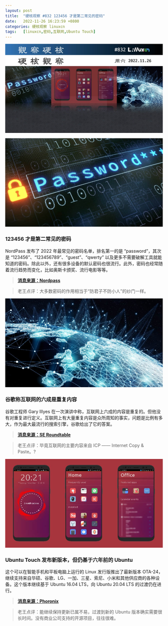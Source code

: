 ```yaml
---
layout: post
title:	"硬核观察 #832 123456 才是第二常见的密码"
date:	2022-11-26 16:23:59 +0800 
categories:	硬核观察 linuxcn 
tags:	[linuxcn,密码,互联网,Ubuntu Touch]
---
```



![](/Asserts/Images/album/202211/26/162257lv9x6199xbvbwb61.jpg)


![](/Asserts/Images/album/202211/26/162315um8mkkkkvtv8n5t2.jpg)


### 123456 才是第二常见的密码


NordPass 发布了 2022 年最常见的密码名单，排名第一的是 “password”，其次是 “123456”、“123456789”、“guest”、“qwerty” 以及更多不需要破解工具就能知道的密码。除此以外，还有很多设备的默认密码也很流行。此外，密码也经常随着流行趋势而变化，比如奥斯卡颁奖、流行电影等等。



> 
> **[消息来源：Nordpass](https://nordpass.com/most-common-passwords-list/)**
> 
> 
> 



> 
> 老王点评：大多数密码的作用相当于“防君子不防小人”的纱门一样。
> 
> 
> 


![](/Asserts/Images/album/202211/26/162325asts5w70bjist4te.jpg)


### 谷歌称互联网的六成是重复内容


谷歌工程师 Gary Illyes 在一次演讲中称，互联网上六成的内容是重复的。但他没有对重复进行定义。互联网上有大量重复内容是众所周知的事实，问题是比例有多大，作为最大最流行的搜索引擎，谷歌给出了它的答案。



> 
> **[消息来源：SE Roundtable](https://www.seroundtable.com/google-60-percent-of-the-internet-is-duplicate-34469.html)**
> 
> 
> 



> 
> 老王点评：毕竟互联网的主要内容来自 ICP —— Internet Copy & Paste。?
> 
> 
> 


![](/Asserts/Images/album/202211/26/162336hdqksadsdvjqjad8.jpg)


### Ubuntu Touch 发布新版本，但仍基于六年前的 Ubuntu


这个可以在智能手机和平板电脑上运行的 Linux 发行版推出了最新版本 OTA-24，继续支持来自华硕、谷歌、LG、一加、三星、索尼、小米和其他供应商的各种设备。这个版本继续基于 Ubuntu 16.04 LTS，向 Ubuntu 20.04 LTS 的过渡仍在进行。



> 
> **[消息来源：Phoronix](https://www.phoronix.com/news/Ubuntu-Touch-OTA-24)**
> 
> 
> 



> 
> 老王点评：能继续保持更新已属不易，过渡到新的 Ubuntu 版本确实需要很长时间。没有商业公司支持的开源项目，往往很难。
> 
> 
>
